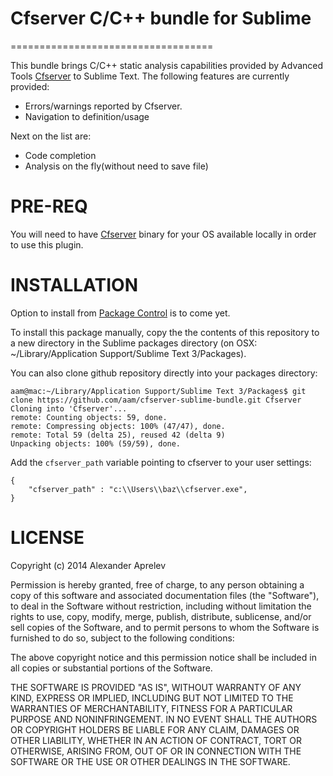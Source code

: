 # Cfserver C/C++ bundle for Sublime
===================================

This bundle brings C/C++ static analysis capabilities provided by Advanced Tools [Cfserver](http://www.adv-tools.com/) to Sublime Text. The following features are currently provided:

* Errors/warnings reported by Cfserver.
* Navigation to definition/usage

Next on the list are:
* Code completion
* Analysis on the fly(without need to save file)

PRE-REQ
=======

You will need to have [Cfserver](http://www.adv-tools.com/) binary for your OS available locally in order to use this plugin. 

INSTALLATION
============

Option to install from [Package Control](https://sublime.wbond.net/) is to come yet.

To install this package manually, copy the the contents of this repository to a
new directory in the Sublime packages directory (on OSX:
~/Library/Application Support/Sublime Text 3/Packages).

You can also clone github repository directly into your packages directory:

    aam@mac:~/Library/Application Support/Sublime Text 3/Packages$ git clone https://github.com/aam/cfserver-sublime-bundle.git Cfserver
    Cloning into 'Cfserver'...
    remote: Counting objects: 59, done.
    remote: Compressing objects: 100% (47/47), done.
    remote: Total 59 (delta 25), reused 42 (delta 9)
    Unpacking objects: 100% (59/59), done.

Add the `cfserver_path` variable pointing to cfserver to your user settings:

    {
        "cfserver_path" : "c:\\Users\\baz\\cfserver.exe",
    }

LICENSE
=======

Copyright (c) 2014 Alexander Aprelev

Permission is hereby granted, free of charge, to any person obtaining a copy
of this software and associated documentation files (the "Software"), to deal
in the Software without restriction, including without limitation the rights
to use, copy, modify, merge, publish, distribute, sublicense, and/or sell
copies of the Software, and to permit persons to whom the Software is
furnished to do so, subject to the following conditions:

The above copyright notice and this permission notice shall be included in
all copies or substantial portions of the Software.

THE SOFTWARE IS PROVIDED "AS IS", WITHOUT WARRANTY OF ANY KIND, EXPRESS OR
IMPLIED, INCLUDING BUT NOT LIMITED TO THE WARRANTIES OF MERCHANTABILITY,
FITNESS FOR A PARTICULAR PURPOSE AND NONINFRINGEMENT. IN NO EVENT SHALL THE
AUTHORS OR COPYRIGHT HOLDERS BE LIABLE FOR ANY CLAIM, DAMAGES OR OTHER
LIABILITY, WHETHER IN AN ACTION OF CONTRACT, TORT OR OTHERWISE, ARISING FROM,
OUT OF OR IN CONNECTION WITH THE SOFTWARE OR THE USE OR OTHER DEALINGS IN
THE SOFTWARE.
